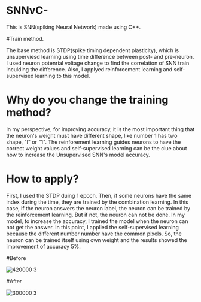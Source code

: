 # SNNvC-
This is SNN(spiking Neural Network) made using C++.

#Train method.

The base method is STDP(spike timing dependent plasticity), which is unsuperviesd learning using time difference between post- and pre-neuron. I used neuron potenrial voltage change to find the correlation of SNN train inculding the difference. Also, I applyed reinforcement learning and self-supervised learning to this model.

# Why do you change the training method?

In my perspective, for improving accuracy, it is the most important thing that the neuron's weight must have different shape, like number 1 has two shape, "l" or "1". The reinforement learning guides neurons to have the correct weight values and self-supervised learning can be the clue about how to increase the Unsupervised SNN's model accuracy.

# How to apply?
First, I used the STDP duing 1 epoch. Then, if some neurons have the same index during the time, they are trained by the combination learning.  In this case, if the neuron answers the neuron label, the neuron can be trained by the reinforcement learning. But if not, the neuron can not be done. In my model, to increase the accuracy, I trained the model when the neuron can not get the answer. In this point, I applied the self-supervised learning because the different number number have the common pixels. So, the neuron can be trained itself using own weight and the results showed the improvement of accuracy 5%.

#Before

![420000 3](https://user-images.githubusercontent.com/86340022/230850252-aeda8eaf-1717-4ad9-a79f-37b6521bb724.jpg)

#After

![300000 3](https://user-images.githubusercontent.com/86340022/230850219-98149c15-0c29-40ed-9e8e-942dc58fd377.jpg)
